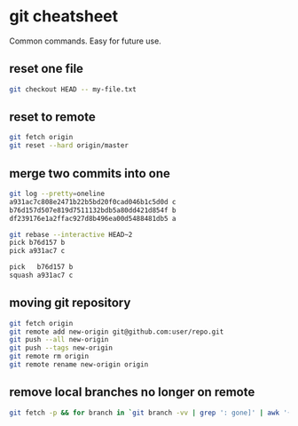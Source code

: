 # git cheatsheet
Common commands. Easy for future use.

## reset one file
```bash
git checkout HEAD -- my-file.txt
```

## reset to remote
```bash
git fetch origin
git reset --hard origin/master
```

## merge two commits into one
```bash
git log --pretty=oneline
a931ac7c808e2471b22b5bd20f0cad046b1c5d0d c
b76d157d507e819d7511132bdb5a80dd421d854f b
df239176e1a2ffac927d8b496ea00d5488481db5 a

git rebase --interactive HEAD~2
pick b76d157 b
pick a931ac7 c

pick   b76d157 b
squash a931ac7 c
```

## moving git repository
```bash
git fetch origin
git remote add new-origin git@github.com:user/repo.git
git push --all new-origin
git push --tags new-origin
git remote rm origin
git remote rename new-origin origin
```

## remove local branches no longer on remote
```bash
git fetch -p && for branch in `git branch -vv | grep ': gone]' | awk '{print $1}'`; do git branch -D $branch; done
```